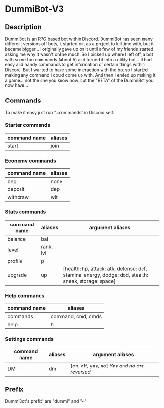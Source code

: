 # DummiBot-V3

## Description

DummiBot is an RPG based bot within Discord. DummiBot has seen many different versions off bots, it started out as a project to kill time with, but it became bigger...
I originally gave up on it until a few of my friends started asking me why it wasn't online much. So I picked up where I left off, a bot with some fun commands (about 5) and turned it into a utility bot... it had easy and handy commands to get information of certain things within Discord. But I wanted to have some interaction with the bot so I started making any command I could come up with. And then I ended up making it a game... not the one you know now, but the "BETA" of the DummiBot you now have...

## Commands

To make it easy just run "~commands" in Discord self.

### Starter commands

| command name | aliases |
| ------------ | ------- |
| start        | join    |

### Economy commands

| command name | aliases |
| ------------ | ------- |
| beg          | none    |
| deposit      | dep     |
| withdraw     | wit     |

### Stats commands

| command name | aliases   | argument aliases                                                                                     |
| ------------ | --------- | ---------------------------------------------------------------------------------------------------- |
| balance      | bal       |
| level        | rank, lvl |
| profile      | p         |
| upgrade      | up        | [health: hp, attack: atk, defense: def, stamina: energy, dodge: dod, stealth: sneak, storage: space] |

### Help commands

| command name | aliases            |
| ------------ | ------------------ |
| commands     | command, cmd, cmds |
| help         | h                  |

### Settings commands

| command name | aliases | argument aliases                             |
| ------------ | ------- | -------------------------------------------- |
| DM           | dm      | [on, off, yes, no] _Yes and no are reversed_ |

## Prefix

DummiBot's prefix' are "dummi" and "~"
